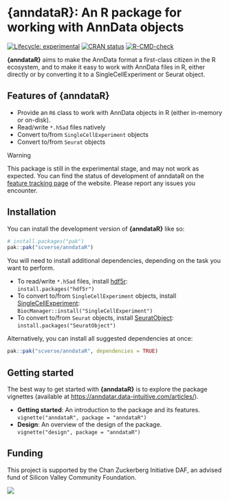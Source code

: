 # {anndataR}: An R package for working with AnnData objects

<!-- badges: start -->
[![Lifecycle: experimental](https://img.shields.io/badge/lifecycle-experimental-orange.svg)](https://lifecycle.r-lib.org/articles/stages.html#experimental)
[![CRAN status](https://www.r-pkg.org/badges/version/anndataR.png)](https://CRAN.R-project.org/package=anndataR)
[![R-CMD-check](https://github.com/scverse/anndataR/actions/workflows/R-CMD-check.yaml/badge.svg)](https://github.com/scverse/anndataR/actions/workflows/R-CMD-check.yaml)
<!-- badges: end -->

**{anndataR}** aims to make the AnnData format a first-class citizen in
the R ecosystem, and to make it easy to work with AnnData files in R,
either directly or by converting it to a SingleCellExperiment or Seurat
object.

## Features of {anndataR}

- Provide an `R6` class to work with AnnData objects in R (either in-memory or on-disk).
- Read/write `*.h5ad` files natively
- Convert to/from `SingleCellExperiment` objects
- Convert to/from `Seurat` objects

> [!WARNING]
>
> This package is still in the experimental stage, and may not work as
> expected. You can find the status of development of anndataR on the
> [feature tracking page](https://anndatar.data-intuitive.com/articles/design.html#feature-tracking)
> of the website. Please report any issues you encounter.

## Installation

You can install the development version of **{anndataR}** like so:

``` r
# install.packages("pak")
pak::pak("scverse/anndataR")
```

You will need to install additional dependencies, depending on
the task you want to perform.

- To read/write `*.h5ad` files, install [hdf5r](https://cran.r-project.org/package=hdf5r):  
  `install.packages("hdf5r")`
- To convert to/from `SingleCellExperiment` objects, install [SingleCellExperiment](https://bioconductor.org/packages/release/bioc/html/SingleCellExperiment.html):  
  `BiocManager::install("SingleCellExperiment")`
- To convert to/from `Seurat` objects, install [SeuratObject](https://cran.r-project.org/package=SeuratObject):  
  `install.packages("SeuratObject")`

Alternatively, you can install all suggested dependencies at once:

``` r
pak::pak("scverse/anndataR", dependencies = TRUE)
```

## Getting started

The best way to get started with **{anndataR}** is to explore the package vignettes (available at https://anndatar.data-intuitive.com/articles/).

- **Getting started**: An introduction to the package and its features.  
  `vignette("anndataR", package = "anndataR")`
- **Design**: An overview of the design of the package.  
  `vignette("design", package = "anndataR")`

## Funding

This project is supported by the Chan Zuckerberg Initiative DAF, an advised fund of Silicon Valley Community Foundation. 

[![](https://chanzuckerberg.com/wp-content/themes/czi/img/logo.svg)](https://chanzuckerberg.com/)
